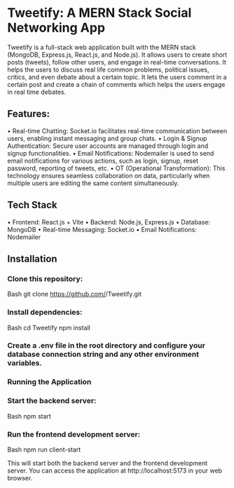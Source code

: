 # Tweetify: A MERN Stack Social Networking App
Tweetify is a full-stack web application built with the MERN stack (MongoDB, Express.js, React.js, and Node.js). It allows users to create short posts (tweets), follow other users, and engage in real-time conversations. 
It helps the users to discuss real life common problems, political issues, critics, and even debate about a certain topic. It lets the users comment in a certain post and create a chain of comments which helps the users
engage in real time debates.

## Features:
• Real-time Chatting: Socket.io facilitates real-time communication between users, enabling instant messaging and group chats.
• Login & Signup Authentication: Secure user accounts are managed through login and signup functionalities.
• Email Notifications: Nodemailer is used to send email notifications for various actions, such as login, signup, reset password, reporting of tweets, etc.
• OT (Operational Transformation): This technology ensures seamless collaboration on data, particularly when multiple users are editing the same content simultaneously.

## Tech Stack
• Frontend: React.js + Vite
• Backend: Node.js, Express.js
• Database: MongoDB
• Real-time Messaging: Socket.io
• Email Notifications: Nodemailer


## Installation
### Clone this repository:
Bash
git clone https://github.com/<your-username>/Tweetify.git

### Install dependencies:
Bash
cd Tweetify
npm install

### Create a .env file in the root directory and configure your database connection string and any other environment variables.
### Running the Application
### Start the backend server:
Bash
npm start

### Run the frontend development server:
Bash
npm run client-start

This will start both the backend server and the frontend development server. You can access the application at http://localhost:5173 in your web browser.




